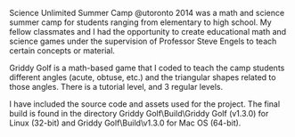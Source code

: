 Science Unlimited Summer Camp @utoronto 2014 was a math and science summer camp for students ranging from elementary to high school. My fellow classmates and I had the opportunity to create educational math and science games under the supervision of Professor Steve Engels to teach certain concepts or material.

Griddy Golf is a math-based game that I coded to teach the camp students different angles (acute, obtuse, etc.) and the triangular shapes related to those angles. There is a tutorial level, and 3 regular levels.

I have included the source code and assets used for the project.
The final build is found in the directory Griddy Golf\Build\Griddy Golf (v1.3.0) for Linux (32-bit) and Griddy Golf\Build\v1.3.0 for Mac OS (64-bit).
